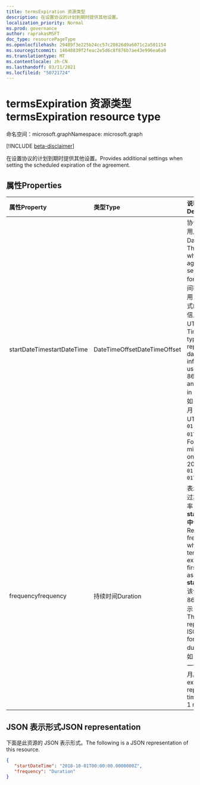 ```yaml
---
title: termsExpiration 资源类型
description: 在设置协议的计划到期时提供其他设置。
localization_priority: Normal
ms.prod: governance
author: raprakasMSFT
doc_type: resourcePageType
ms.openlocfilehash: 29489f3e225b24cc57c20826d9a6071c2a501154
ms.sourcegitcommit: 14648839f2feac2e5d6c8f876b7ae43e996ea6a0
ms.translationtype: MT
ms.contentlocale: zh-CN
ms.lasthandoff: 03/11/2021
ms.locfileid: "50721724"
---
```

# <a name="termsexpiration-resource-type"></a><span data-ttu-id="1cea2-103">termsExpiration 资源类型</span><span class="sxs-lookup"><span data-stu-id="1cea2-103">termsExpiration resource type</span></span>

<span data-ttu-id="1cea2-104">命名空间：microsoft.graph</span><span class="sxs-lookup"><span data-stu-id="1cea2-104">Namespace: microsoft.graph</span></span>

[!INCLUDE [beta-disclaimer](../../includes/beta-disclaimer.md)]

<span data-ttu-id="1cea2-105">在设置协议的计划到期时提供其他设置。</span><span class="sxs-lookup"><span data-stu-id="1cea2-105">Provides additional settings when setting the scheduled expiration of the agreement.</span></span>

## <a name="properties"></a><span data-ttu-id="1cea2-106">属性</span><span class="sxs-lookup"><span data-stu-id="1cea2-106">Properties</span></span>

| <span data-ttu-id="1cea2-107">属性</span><span class="sxs-lookup"><span data-stu-id="1cea2-107">Property</span></span>                     | <span data-ttu-id="1cea2-108">类型</span><span class="sxs-lookup"><span data-stu-id="1cea2-108">Type</span></span>                      | <span data-ttu-id="1cea2-109">说明</span><span class="sxs-lookup"><span data-stu-id="1cea2-109">Description</span></span> |
| :--------------------------- | :------------------------ | :---------- |
| <span data-ttu-id="1cea2-110">startDateTime</span><span class="sxs-lookup"><span data-stu-id="1cea2-110">startDateTime</span></span>|<span data-ttu-id="1cea2-111">DateTimeOffset</span><span class="sxs-lookup"><span data-stu-id="1cea2-111">DateTimeOffset</span></span> | <span data-ttu-id="1cea2-112">协议设置为所有用户过期的 DateTime。</span><span class="sxs-lookup"><span data-stu-id="1cea2-112">The DateTime when the agreement is set to expire for all users.</span></span> <span data-ttu-id="1cea2-113">时间戳类型表示采用 ISO 8601 格式的日期和时间信息，始终采用 UTC 时区。</span><span class="sxs-lookup"><span data-stu-id="1cea2-113">The Timestamp type represents date and time information using ISO 8601 format and is always in UTC time.</span></span> <span data-ttu-id="1cea2-114">例如，2014 年 1 月 1 日午夜 UTC 为 `2014-01-01T00:00:00Z`。</span><span class="sxs-lookup"><span data-stu-id="1cea2-114">For example, midnight UTC on Jan 1, 2014 is `2014-01-01T00:00:00Z`.</span></span>|
| <span data-ttu-id="1cea2-115">frequency</span><span class="sxs-lookup"><span data-stu-id="1cea2-115">frequency</span></span>| <span data-ttu-id="1cea2-116">持续时间</span><span class="sxs-lookup"><span data-stu-id="1cea2-116">Duration</span></span> | <span data-ttu-id="1cea2-117">表示术语在首次过期后到期的频率，如 **startDateTime 中设置。**</span><span class="sxs-lookup"><span data-stu-id="1cea2-117">Represents the frequency at which the terms will expire, after its first expiration as set in **startDateTime**.</span></span> <span data-ttu-id="1cea2-118">该值以 ISO 8601 格式表示，持续时间。</span><span class="sxs-lookup"><span data-stu-id="1cea2-118">The value is represented in ISO 8601 format for durations.</span></span> <span data-ttu-id="1cea2-119">例如， `PT1M` 表示一个时间段 1 个月。</span><span class="sxs-lookup"><span data-stu-id="1cea2-119">For example, `PT1M` represents a time period of 1 month.</span></span>|

## <a name="json-representation"></a><span data-ttu-id="1cea2-120">JSON 表示形式</span><span class="sxs-lookup"><span data-stu-id="1cea2-120">JSON representation</span></span>

<span data-ttu-id="1cea2-121">下面是此资源的 JSON 表示形式。</span><span class="sxs-lookup"><span data-stu-id="1cea2-121">The following is a JSON representation of this resource.</span></span>

<!-- {
  "blockType": "resource",
  "optionalProperties": [

  ],
  "@odata.type": "microsoft.graph.termsExpiration",
}-->

```json
{
   "startDateTime": "2018-10-01T00:00:00.0000000Z",
   "frequency": "Duration"
}
```

<!-- uuid: 8fcb5dbc-d5aa-4681-8e31-b001d5168d79
2015-10-25 14:57:30 UTC -->
<!--
{
  "type": "#page.annotation",
  "description": "termsExpiration complex type",
  "keywords": "",
  "section": "documentation",
  "tocPath": "",
  "suppressions": []
}
-->


